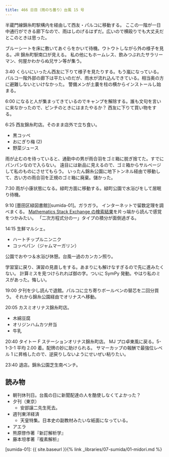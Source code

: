 ```yaml
---
title: 466 日目（雨のち曇り）台風 15 号
---
```


半蔵門線錦糸町駅構内を経由して西友・パルコに移動する。
ここの一階が一日中通行ができる廊下なので、雨はしのげるはずだ。広いので横殴りでも大丈夫だとこのときは思った。

ブルーシートを床に敷いてあぐらをかいて待機。ウトウトしながら外の様子を見る。JR 錦糸町駅南口が見える。
私の他にもホームレス、飲みつぶれたサラリーマン、何屋かわからぬ兄サン等が集う。

3:40 くらいにいったん西友に下りて様子を見たりする。もう嵐になっている。
パルコ一階外部の廊下は平たいのだが、雨水が流れ込んできている。相当奥の方に避難しないといけなかった。
警備メンが土嚢を柱の横からインストールし始まる。

6:00 になると人が集まってきているのでキャンプを解除する。誰も文句を言いに来なかったので、ピンチのときにはまたやるか？
西友に下りて買い物をする。

6:25 西友錦糸町店。そのまま店外で立ち食い。

* 黒コッペ
* おにぎり梅 (2)
* 野菜ジュース

雨が止むのを待っていると、通勤中の男が雨合羽をゴミ箱に脱ぎ捨てた。すでにパンパンなので入らない。
遠目には新品に見えるので、ゴミ箱からサルベージして私のものにさせてもらう。
いったん錦糸公園に地下トンネル経由で移動して、古い方の雨合羽を正規のゴミ箱に廃棄。儲かった。

7:30 雨が小康状態になる。緑町方面に移動する。緑町公園で水浴びをして居眠り待機。

9:10 [墨田区緑図書館][sumida-01]。ガラガラ。
インターネットで留数定理を調べまくる。
[Mathematics Stack Exchange の検索結果](https://math.stackexchange.com/search?page=1&tab=Relevance&q=residue%20integral)を片っ端から読んで感覚をつかみたい。
「二次方程式分の一」タイプの積分が面倒過ぎる。

14:15 生鮮マルシェ。

* ハートチップルニンニク
* コッペパン（ジャムマーガリン）

公園でおやつ＆水浴び休憩。台風一過のカンカン照り。

学習室に戻り、演習の見直しをする。あまりにも解けなすぎるので先に進みたくない。
計算ミスを見つけられれば御の字。ついに SymPy 発動。やはり私のミスがあった。悔しい。

19:00 夕刊を少し読んで退館。パルコに立ち寄りボールペンの替芯を二回分買う。
それから錦糸公園経由でオリナスへ移動。

20:05 カスミオリナス錦糸町店。

* 木綿豆腐
* オリジンハムカツ弁当
* 牛乳

20:40 タイトー F ステーションオリナス錦糸町店。
MJ プロ卓東風に戻る。5-1-3-1 平均 2.00 着。配牌の妙に助けられる。
サマーカップの報酬で最強位レベル 1 に昇格したので、逆戻りしないようにせいぜい粘りたい。

23:40 退店。錦糸公園芝生南ベンチ。

## 読み物

* 朝刊休刊日。台風の日に新聞配達の人を酷使しなくてよかった？
* 夕刊（東京）
  * 安部譲二先生死去。
* 週刊東洋経済
  * 天皇特集。日本史の副教材みたいな紙面になっている。
* アエラ
* 熊原啓作著『新訂解析学』
* 藤本坦孝著『複素解析』

[sumida-01]: {{ site.baseurl }}{% link _libraries/07-sumida/01-midori.md %}
